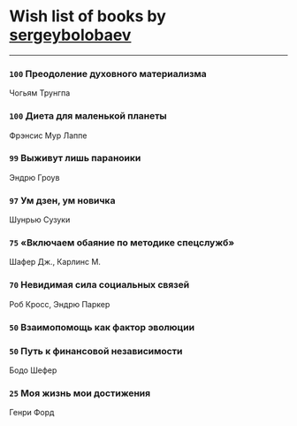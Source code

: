 # Wish list of books by [sergeybolobaev](http://vk.com/id37918255)
---

### `100` Преодоление духовного материализма
Чогьям Трунгпа

### `100` Диета для маленькой планеты
Фрэнсис Мур Лаппе

### `99` Выживут лишь параноики
Эндрю Гроув

### `97` Ум дзен, ум новичка
Шунрью Сузуки

### `75` «Включаем обаяние по методике спецслужб»
Шафер Дж., Карлинс М.

### `70` Невидимая сила социальных связей
Роб Кросс, Эндрю Паркер

### `50` Взаимопомощь как фактор эволюции

### `50` Путь к финансовой независимости
Бодо Шефер

### `25` Моя жизнь мои достижения
Генри Форд


